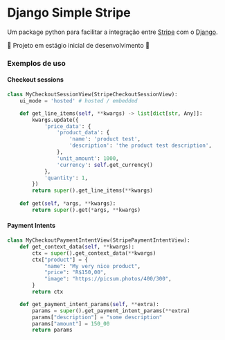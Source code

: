 # Django Simple Stripe

Um package python para facilitar a integração entre [Stripe](https://stripe.com/) com o [Django](https://www.djangoproject.com/).

🚧 Projeto em estágio inicial de desenvolvimento 🔨

### Exemplos de uso
#### Checkout sessions
```py
class MyCheckoutSessionView(StripeCheckoutSessionView):
    ui_mode = 'hosted' # hosted / embedded

    def get_line_items(self, **kwargs) -> list[dict[str, Any]]:
        kwargs.update({
            'price_data': {
                'product_data': {
                    'name': 'product test',
                    'description': 'the product test description',
                },
                'unit_amount': 1000,
                'currency': self.get_currency()
            },
            'quantity': 1,
        })
        return super().get_line_items(**kwargs)
    
    def get(self, *args, **kwargs):
        return super().get(*args, **kwargs)
```

#### Payment Intents
```py
class MyCheckoutPaymentIntentView(StripePaymentIntentView):
    def get_context_data(self, **kwargs):
        ctx = super().get_context_data(**kwargs)
        ctx["product"] = {
            "name": "My very nice product",
            "price": "R$150,00",
            "image": "https://picsum.photos/400/300",
        }
        return ctx

    def get_payment_intent_params(self, **extra):
        params = super().get_payment_intent_params(**extra)
        params["description"] = "some description"
        params["amount"] = 150_00
        return params
```
